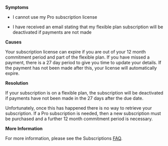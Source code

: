
        

**Symptoms** 

*   I cannot use my Pro subscription license  

*   I have received an email stating that my flexible plan subscription will be deactivated if payments are not made

**Causes** 

Your subscription license can expire if you are out of your 12 month commitment period and part of the flexible plan. If you have missed a payment, there is a 27 day period to give you time to update your details. If the payment has not been made after this, your license will automatically expire.

**Resolution** 

If your subscription is on a flexible plan, the subscription will be deactivated if payments have not been made in the 27 days after the due date.

Unfortunately, once this has happened there is no way to retrieve your subscription. If a Pro subscription is needed, then a new subscription must be purchased and a further 12 month commitment period is necessary. 

**More Information** 

For more information, please see the Subscriptions [FAQ](https://store.unity3d.com/products/subscription-terms).

      